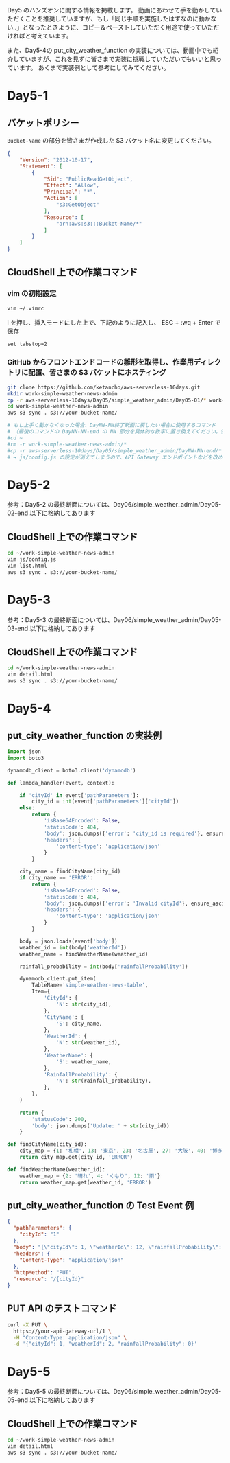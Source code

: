 Day5 のハンズオンに関する情報を掲載します。
動画にあわせて手を動かしていただくことを推奨していますが、もし「同じ手順を実施したはずなのに動かない..」となったときように、コピー＆ペーストしていただく用途で使っていただければと考えています。

また、Day5-4の put_city_weather_function の実装については、動画中でも紹介していますが、これを見ずに皆さまで実装に挑戦していただいてもいいと思っています。
あくまで実装例として参考にしてみてください。

# Day5-1 

## バケットポリシー
`Bucket-Name` の部分を皆さまが作成した S3 バケット名に変更してください。

```json
{
    "Version": "2012-10-17",
    "Statement": [
        {
            "Sid": "PublicReadGetObject",
            "Effect": "Allow",
            "Principal": "*",
            "Action": [
                "s3:GetObject"
            ],
            "Resource": [
                "arn:aws:s3:::Bucket-Name/*"
            ]
        }
    ]
}
```

## CloudShell 上での作業コマンド

### vim の初期設定
```bash
vim ~/.vimrc
```
i を押し、挿入モードにした上で、下記のように記入し、 ESC + :wq + Enter で保存
```
set tabstop=2
```

### GitHub からフロントエンドコードの雛形を取得し、作業用ディレクトリに配置、皆さまの S3 バケットにホスティング
```bash
git clone https://github.com/ketancho/aws-serverless-10days.git
mkdir work-simple-weather-news-admin
cp -r aws-serverless-10days/Day05/simple_weather_admin/Day05-01/* work-simple-weather-news-admin/
cd work-simple-weather-news-admin
aws s3 sync . s3://your-bucket-name/

# もし上手く動かなくなった場合、DayNN-NN終了断面に戻したい場合に使用するコマンド
# （最後のコマンドの DayNN-NN-end の NN 部分を具体的な数字に置き換えてください。例：Day5-2終了断面に戻したい場合は、Day05-02-end）
#cd ~
#rm -r work-simple-weather-news-admin/*
#cp -r aws-serverless-10days/Day05/simple_weather_admin/DayNN-NN-end/* work-simple-weather-news-admin/
# → js/config.js の設定が消えてしまうので、API Gateway エンドポイントなどを改めて皆さまのものに置き換えてください。
```

# Day5-2 
参考：Day5-2 の最終断面については、Day06/simple_weather_admin/Day05-02-end 以下に格納してあります
## CloudShell 上での作業コマンド
```bash
cd ~/work-simple-weather-news-admin
vim js/config.js 
vim list.html
aws s3 sync . s3://your-bucket-name/
```

# Day5-3 
参考：Day5-3 の最終断面については、Day06/simple_weather_admin/Day05-03-end 以下に格納してあります
## CloudShell 上での作業コマンド
```bash
cd ~/work-simple-weather-news-admin
vim detail.html
aws s3 sync . s3://your-bucket-name/
```

# Day5-4 
## put_city_weather_function の実装例
```py
import json
import boto3

dynamodb_client = boto3.client('dynamodb')

def lambda_handler(event, context):

    if 'cityId' in event['pathParameters']:
        city_id = int(event['pathParameters']['cityId'])
    else:
        return {
            'isBase64Encoded': False,
            'statusCode': 404,
            'body': json.dumps({'error': 'city_id is required'}, ensure_ascii=False),
            'headers': {
                'content-type': 'application/json'
            }
        }

    city_name = findCityName(city_id)
    if city_name == 'ERROR':
        return {
            'isBase64Encoded': False,
            'statusCode': 404,
            'body': json.dumps({'error': 'Invalid cityId'}, ensure_ascii=False),
            'headers': {
                'content-type': 'application/json'
            }
        }

    body = json.loads(event['body'])
    weather_id = int(body['weatherId'])
    weather_name = findWeatherName(weather_id)

    rainfall_probability = int(body['rainfallProbability'])

    dynamodb_client.put_item(
        TableName='simple-weather-news-table',
        Item={
            'CityId': {
                'N': str(city_id),
            },
            'CityName': {
                'S': city_name,
            },
            'WeatherId': {
                'N': str(weather_id),
            },
            'WeatherName': {
                'S': weather_name,
            },
            'RainfallProbability': {
                'N': str(rainfall_probability),
            },
        },
    )
    
    return {
        'statusCode': 200,
        'body': json.dumps('Update: ' + str(city_id))
    }

def findCityName(city_id):
    city_map = {1: '札幌', 13: '東京', 23: '名古屋', 27: '大阪', 40: '博多'}
    return city_map.get(city_id, 'ERROR')

def findWeatherName(weather_id):
    weather_map = {2: '晴れ', 4: 'くもり', 12: '雨'}
    return weather_map.get(weather_id, 'ERROR')
```

## put_city_weather_function の Test Event 例
```json
{
  "pathParameters": {
    "cityId": "1"
  },
  "body": "{\"cityId\": 1, \"weatherId\": 12, \"rainfallProbability\": 100}",
  "headers": {
    "Content-Type": "application/json"
  },
  "httpMethod": "PUT",
  "resource": "/{cityId}"
}
```

## PUT API のテストコマンド
```bash
curl -X PUT \
  https://your-api-gateway-url/1 \
  -H "Content-Type: application/json" \
  -d '{"cityId": 1, "weatherId": 2, "rainfallProbability": 0}'
```

# Day5-5 
参考：Day5-5 の最終断面については、Day06/simple_weather_admin/Day05-05-end 以下に格納してあります
## CloudShell 上での作業コマンド
```bash
cd ~/work-simple-weather-news-admin
vim detail.html
aws s3 sync . s3://your-bucket-name/
```
